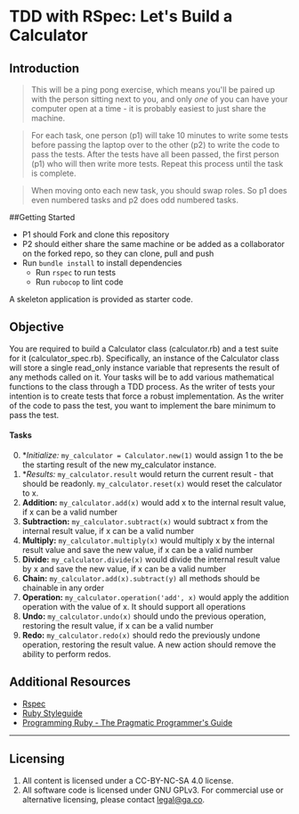 # TDD with RSpec: Let's Build a Calculator

## Introduction

> This will be a ping pong exercise, which means you'll be paired up with the person sitting next to you, and only _one_ of you can have your computer open at a time - it is probably easiest to just share the machine.

> For each task, one person (p1) will take 10 minutes to write some tests before passing the laptop over to the other (p2) to write the code to pass the tests. After the tests have all been passed, the first person (p1) who will then write more tests. Repeat this process until the task is complete.

> When moving onto each new task, you should swap roles. So p1 does even numbered tasks and p2 does odd numbered tasks.

##Getting Started
* P1 should Fork and clone this repository
* P2 should either share the same machine or be added as a collaborator on the forked repo, so they can clone, pull and push
* Run `bundle install` to install dependencies
  * Run `rspec` to run tests
  * Run `rubocop` to lint code

A skeleton application is provided as starter code.

## Objective
You are required to build a Calculator class (calculator.rb) and a test suite for it (calculator_spec.rb).
Specifically, an instance of the Calculator class will store a single read_only instance variable that represents the result of any methods called on it.
Your tasks will be to add various mathematical functions to the class through a TDD process.
As the writer of tests your intention is to create tests that force a robust implementation.
As the writer of the code to pass the test, you want to implement the bare minimum to pass the test.

#### Tasks
0. **Initialize:* ```my_calculator = Calculator.new(1)``` would assign 1 to the be the starting result of the new my_calculator instance.
0. **Results:* ```my_calculator.result``` would return the current result - that should be readonly. ```my_calculator.reset(x)``` would reset the calculator to x.
0. **Addition:** ```my_calculator.add(x)``` would add x to the internal result value, if x can be a valid number
0. **Subtraction:** ```my_calculator.subtract(x)``` would subtract x from the internal result value, if x can be a valid number
0. **Multiply:** ```my_calculator.multiply(x)``` would multiply x by the internal result value and save the new value, if x can be a valid number
0. **Divide:** ```my_calculator.divide(x)``` would divide the internal result value by x and save the new value, if x can be a valid number
0. **Chain:** ```my_calculator.add(x).subtract(y)``` all methods should be chainable in any order
0. **Operation:** ```my_calculator.operation('add', x)``` would apply the addition operation with the value of x. It should support all operations
0. **Undo:** ```my_calculator.undo(x)``` should undo the previous operation, restoring the result value, if x can be a valid number
0. **Redo:** ```my_calculator.redo(x)``` should redo the previously undone operation, restoring the result value. A new action should remove the ability to perform redos.

## Additional Resources

- [Rspec](http://rspec.info)
- [Ruby Styleguide](https://github.com/bbatsov/ruby-style-guide)
- [Programming Ruby - The Pragmatic Programmer's Guide](http://phrogz.net/programmingruby/tut_classes.html)


---

## Licensing
1. All content is licensed under a CC-BY-NC-SA 4.0 license.
2. All software code is licensed under GNU GPLv3. For commercial use or alternative licensing, please contact legal@ga.co.

